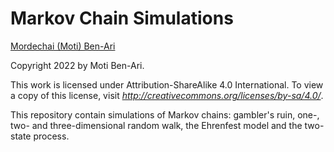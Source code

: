 # Markov Chain Simulations

[Mordechai (Moti) Ben-Ari](https://www.weizmann.ac.il/sci-tea/benari/home)

Copyright 2022 by Moti Ben-Ari.

This work is licensed under Attribution-ShareAlike 4.0 International. To view a copy of this license, visit _http://creativecommons.org/licenses/by-sa/4.0/_.

This repository contain simulations of Markov chains: gambler's ruin, one-, two- and three-dimensional random walk, the Ehrenfest model and the two-state process.
